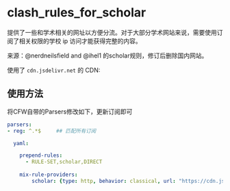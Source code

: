 # clash_rules_for_scholar
提供了一些和学术相关的网址以方便分流。对于大部分学术网站来说，需要使用订阅了相关权限的学校 ip 访问才能获得完整的内容。

来源：@nerdneilsfield and @ihel1 的scholar规则，修订后删除国内网站。

使用了 `cdn.jsdelivr.net` 的 CDN:



## 使用方法

将CFW自带的Parsers修改如下，更新订阅即可

```yaml
parsers:
- reg: ^.*$     ## 匹配所有订阅

  yaml:

    prepend-rules:
      - RULE-SET,scholar,DIRECT
      
    mix-rule-providers:
        scholar: {type: http, behavior: classical, url: "https://cdn.jsdelivr.net/gh/ferristale/clash_rules_for_scholar/rules/scholar.yaml", path: ./Ruleset/scholar.yaml, interval: 86400}
```

